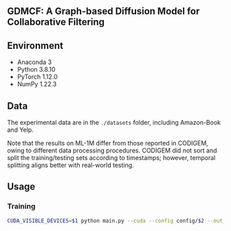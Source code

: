 ## GDMCF: A Graph-based Diffusion Model for Collaborative Filtering

## Environment

- Anaconda 3
- Python 3.8.10
- PyTorch 1.12.0
- NumPy 1.22.3

## Data

The experimental data are in the `./datasets` folder, including Amazon-Book and Yelp. 

Note that the results on ML-1M differ from those reported in CODIGEM, owing to different data processing procedures. CODIGEM did not sort and split the training/testing sets according to timestamps; however, temporal splitting aligns better with real-world testing.

## Usage

### Training

```bash
CUDA_VISIBLE_DEVICES=$1 python main.py --cuda --config config/$2 --out_name $3 --noise_scale $4 --discrete $5 --gcnLayerNum $6
